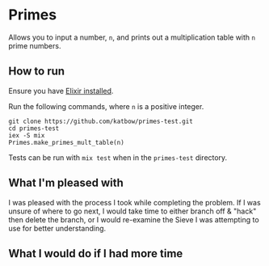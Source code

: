 # Primes

Allows you to input a number, `n`, and prints out a multiplication table with
`n` prime numbers.

## How to run

Ensure you have [Elixir installed](http://elixir-lang.github.io/install.html).

Run the following commands, where `n` is a positive integer.

```
git clone https://github.com/katbow/primes-test.git
cd primes-test
iex -S mix
Primes.make_primes_mult_table(n)
```

Tests can be run with `mix test` when in the `primes-test` directory.

## What I'm pleased with

I was pleased with the process I took while completing the problem. If I was
unsure of where to go next, I would take time to either branch off & "hack"
then delete the branch, or I would re-examine the Sieve I was attempting to
use for better understanding.

## What I would do if I had more time

